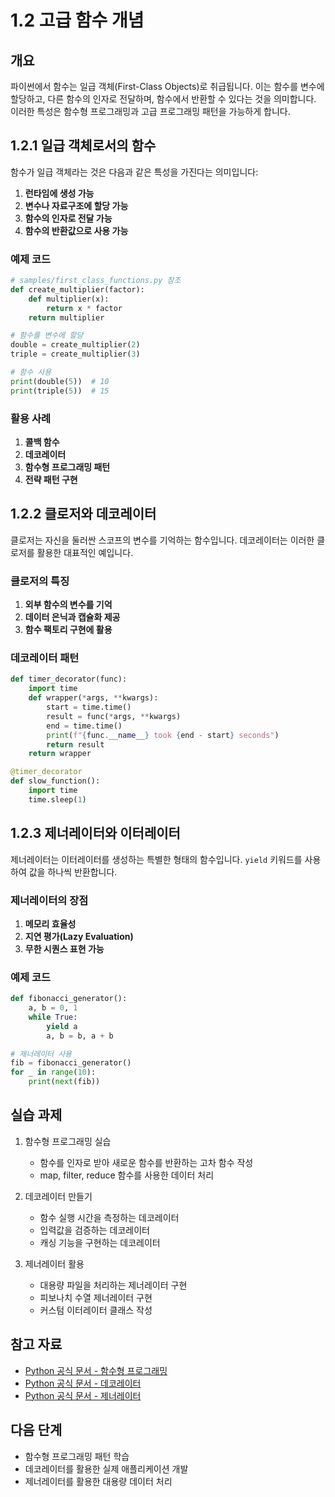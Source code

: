 # 1.2 고급 함수 개념

## 개요
파이썬에서 함수는 일급 객체(First-Class Objects)로 취급됩니다. 이는 함수를 변수에 할당하고, 다른 함수의 인자로 전달하며, 함수에서 반환할 수 있다는 것을 의미합니다. 이러한 특성은 함수형 프로그래밍과 고급 프로그래밍 패턴을 가능하게 합니다.

## 1.2.1 일급 객체로서의 함수

함수가 일급 객체라는 것은 다음과 같은 특성을 가진다는 의미입니다:

1. **런타임에 생성 가능**
2. **변수나 자료구조에 할당 가능**
3. **함수의 인자로 전달 가능**
4. **함수의 반환값으로 사용 가능**

### 예제 코드
```python
# samples/first_class_functions.py 참조
def create_multiplier(factor):
    def multiplier(x):
        return x * factor
    return multiplier

# 함수를 변수에 할당
double = create_multiplier(2)
triple = create_multiplier(3)

# 함수 사용
print(double(5))  # 10
print(triple(5))  # 15
```

### 활용 사례
1. **콜백 함수**
2. **데코레이터**
3. **함수형 프로그래밍 패턴**
4. **전략 패턴 구현**

## 1.2.2 클로저와 데코레이터

클로저는 자신을 둘러싼 스코프의 변수를 기억하는 함수입니다. 데코레이터는 이러한 클로저를 활용한 대표적인 예입니다.

### 클로저의 특징
1. **외부 함수의 변수를 기억**
2. **데이터 은닉과 캡슐화 제공**
3. **함수 팩토리 구현에 활용**

### 데코레이터 패턴
```python
def timer_decorator(func):
    import time
    def wrapper(*args, **kwargs):
        start = time.time()
        result = func(*args, **kwargs)
        end = time.time()
        print(f"{func.__name__} took {end - start} seconds")
        return result
    return wrapper

@timer_decorator
def slow_function():
    import time
    time.sleep(1)
```

## 1.2.3 제너레이터와 이터레이터

제너레이터는 이터레이터를 생성하는 특별한 형태의 함수입니다. `yield` 키워드를 사용하여 값을 하나씩 반환합니다.

### 제너레이터의 장점
1. **메모리 효율성**
2. **지연 평가(Lazy Evaluation)**
3. **무한 시퀀스 표현 가능**

### 예제 코드
```python
def fibonacci_generator():
    a, b = 0, 1
    while True:
        yield a
        a, b = b, a + b

# 제너레이터 사용
fib = fibonacci_generator()
for _ in range(10):
    print(next(fib))
```

## 실습 과제

1. 함수형 프로그래밍 실습
   - 함수를 인자로 받아 새로운 함수를 반환하는 고차 함수 작성
   - map, filter, reduce 함수를 사용한 데이터 처리

2. 데코레이터 만들기
   - 함수 실행 시간을 측정하는 데코레이터
   - 입력값을 검증하는 데코레이터
   - 캐싱 기능을 구현하는 데코레이터

3. 제너레이터 활용
   - 대용량 파일을 처리하는 제너레이터 구현
   - 피보나치 수열 제너레이터 구현
   - 커스텀 이터레이터 클래스 작성

## 참고 자료
- [Python 공식 문서 - 함수형 프로그래밍](https://docs.python.org/3/howto/functional.html)
- [Python 공식 문서 - 데코레이터](https://docs.python.org/3/glossary.html#term-decorator)
- [Python 공식 문서 - 제너레이터](https://docs.python.org/3/tutorial/classes.html#generators)

## 다음 단계
- 함수형 프로그래밍 패턴 학습
- 데코레이터를 활용한 실제 애플리케이션 개발
- 제너레이터를 활용한 대용량 데이터 처리
